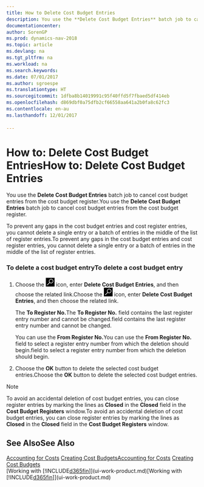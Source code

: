 ```yaml
---
title: How to Delete Cost Budget Entries
description: You use the **Delete Cost Budget Entries** batch job to cancel cost budget entries from the cost budget register.
documentationcenter: 
author: SorenGP
ms.prod: dynamics-nav-2018
ms.topic: article
ms.devlang: na
ms.tgt_pltfrm: na
ms.workload: na
ms.search.keywords: 
ms.date: 07/01/2017
ms.author: sgroespe
ms.translationtype: HT
ms.sourcegitcommit: 1dfba8b14019991c95f40ffd5f7fbaed5df414eb
ms.openlocfilehash: d869dbf0a75dfb2cf66558aa641a2b0fa8c62fc3
ms.contentlocale: en-au
ms.lasthandoff: 12/01/2017

---
```

# <a name="how-to-delete-cost-budget-entries"></a><span data-ttu-id="16bcb-103">How to: Delete Cost Budget Entries</span><span class="sxs-lookup"><span data-stu-id="16bcb-103">How to: Delete Cost Budget Entries</span></span>
<span data-ttu-id="16bcb-104">You use the **Delete Cost Budget Entries** batch job to cancel cost budget entries from the cost budget register.</span><span class="sxs-lookup"><span data-stu-id="16bcb-104">You use the **Delete Cost Budget Entries** batch job to cancel cost budget entries from the cost budget register.</span></span>  

<span data-ttu-id="16bcb-105">To prevent any gaps in the cost budget entries and cost register entries, you cannot delete a single entry or a batch of entries in the middle of the list of register entries.</span><span class="sxs-lookup"><span data-stu-id="16bcb-105">To prevent any gaps in the cost budget entries and cost register entries, you cannot delete a single entry or a batch of entries in the middle of the list of register entries.</span></span>  

### <a name="to-delete-a-cost-budget-entry"></a><span data-ttu-id="16bcb-106">To delete a cost budget entry</span><span class="sxs-lookup"><span data-stu-id="16bcb-106">To delete a cost budget entry</span></span>  

1.  <span data-ttu-id="16bcb-107">Choose the ![Search for Page or Report](media/ui-search/search_small.png "Search for Page or Report icon") icon, enter **Delete Cost Budget Entries**, and then choose the related link.</span><span class="sxs-lookup"><span data-stu-id="16bcb-107">Choose the ![Search for Page or Report](media/ui-search/search_small.png "Search for Page or Report icon") icon, enter **Delete Cost Budget Entries**, and then choose the related link.</span></span>  

    <span data-ttu-id="16bcb-108">The **To Register No.**</span><span class="sxs-lookup"><span data-stu-id="16bcb-108">The **To Register No.**</span></span> <span data-ttu-id="16bcb-109">field contains the last register entry number and cannot be changed.</span><span class="sxs-lookup"><span data-stu-id="16bcb-109">field contains the last register entry number and cannot be changed.</span></span>  

    <span data-ttu-id="16bcb-110">You can use the **From Register No.**</span><span class="sxs-lookup"><span data-stu-id="16bcb-110">You can use the **From Register No.**</span></span> <span data-ttu-id="16bcb-111">field to select a register entry number from which the deletion should begin.</span><span class="sxs-lookup"><span data-stu-id="16bcb-111">field to select a register entry number from which the deletion should begin.</span></span>  
2.  <span data-ttu-id="16bcb-112">Choose the **OK** button to delete the selected cost budget entries.</span><span class="sxs-lookup"><span data-stu-id="16bcb-112">Choose the **OK** button to delete the selected cost budget entries.</span></span>  

> [!NOTE]  
>  <span data-ttu-id="16bcb-113">To avoid an accidental deletion of cost budget entries, you can close register entries by marking the lines as **Closed** in the **Closed** field in the **Cost Budget Registers** window.</span><span class="sxs-lookup"><span data-stu-id="16bcb-113">To avoid an accidental deletion of cost budget entries, you can close register entries by marking the lines as **Closed** in the **Closed** field in the **Cost Budget Registers** window.</span></span>  

## <a name="see-also"></a><span data-ttu-id="16bcb-114">See Also</span><span class="sxs-lookup"><span data-stu-id="16bcb-114">See Also</span></span>  
<span data-ttu-id="16bcb-115">[Accounting for Costs](finance-manage-cost-accounting.md)
[Creating Cost Budgets](finance-create-cost-budgets.md)</span><span class="sxs-lookup"><span data-stu-id="16bcb-115">[Accounting for Costs](finance-manage-cost-accounting.md)
[Creating Cost Budgets](finance-create-cost-budgets.md)</span></span>  
<span data-ttu-id="16bcb-116">[Working with [!INCLUDE[d365fin](includes/d365fin_md.md)]](ui-work-product.md)</span><span class="sxs-lookup"><span data-stu-id="16bcb-116">[Working with [!INCLUDE[d365fin](includes/d365fin_md.md)]](ui-work-product.md)</span></span>

